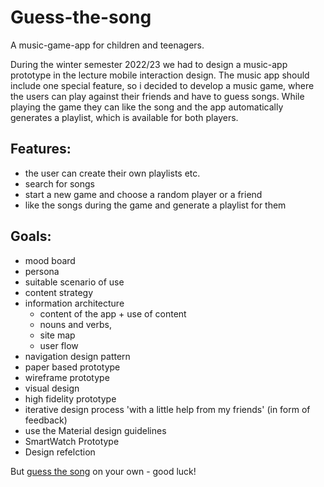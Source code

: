 # Guess-the-song
A music-game-app for children and teenagers. 

During the winter semester 2022/23 we had to  design a music-app prototype in the lecture mobile interaction design. The music app should include one special feature, so i decided to develop a music game, where the users can play against their friends and have to guess songs. While playing the game they can like the song and the app automatically generates a playlist, which is available for both players. 

## Features:
- the user can create their own playlists etc.
- search for songs
- start a new game and choose a random player or a friend
- like the songs during the game and generate a playlist for them

## Goals:
- mood board
- persona
- suitable scenario of use
- content strategy
- information architecture
  - content of the app + use of content
  - nouns and verbs,  
  - site map
  - user flow  
- navigation design pattern
- paper based prototype
- wireframe prototype
- visual design
- high fidelity prototype
- iterative design process 'with a little help from my friends' (in form of feedback)
- use the Material design guidelines
- SmartWatch Prototype
- Design refelction

But [guess the song](https://www.figma.com/proto/dheAHZ0U3SSNNY3MEXkmcL/Guess-the-Music?page-id=0%3A1&type=design&node-id=4-313&viewport=625%2C382%2C0.12&t=ANXZPnTwMWyUVkoD-1&scaling=scale-down&starting-point-node-id=258%3A957&mode=design) on your own - good luck! 
